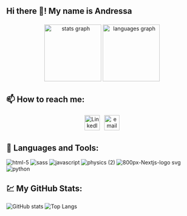 <h2 align="left">Hi there 👋! My name is Andressa</h2>

###

<div align="center">
  <img src="https://github-readme-stats.vercel.app/api?hide_title=false&hide_rank=false&show_icons=true&include_all_commits=true&count_private=true&disable_animations=false&theme=vue-dark&locale=pt-br&hide_border=false&username=andressagabrielle21" height="150" alt="stats graph"  />
  <img src="https://github-readme-stats.vercel.app/api/top-langs?locale=en&hide_title=false&layout=compact&card_width=320&langs_count=5&theme=vue-dark&hide_border=false&username=andressagabrielle21" height="150" alt="languages graph"  />
</div>

###

## 📫 How to reach me: 
<p align="center">
 <a href="https://www.linkedin.com/in/andressa-gabrielle-souza-611857138/" target="_blank" rel="noopener noreferrer"> <img src="https://images.vexels.com/media/users/3/137382/isolated/preview/c59b2807ea44f0d70f41ca73c61d281d-logotipo-do-iacute-cone-do-linkedin-by-vexels.png" alt="LinkedIn" height="40" style="vertical-align:top; margin:4px"></a>
 <a href="mailto:andressagss21@gmail.com"> <img src="https://www.logo.wine/a/logo/Gmail/Gmail-Logo.wine.svg" alt="email" height="40" style="vertical-align:top; margin:4px"></a>
</p>

## 🧰 Languages and Tools:
![html-5](https://user-images.githubusercontent.com/25774210/132143220-95cc9720-2e76-4479-a3f3-07fdb13ff83a.png)
![sass](https://user-images.githubusercontent.com/25774210/132143225-f835d64c-1beb-417b-801e-b7c8568ada03.png)
![javascript](https://user-images.githubusercontent.com/25774210/132143227-807db9f4-2f49-471f-a15d-ae3f9a53914a.png)
![physics (2)](https://user-images.githubusercontent.com/25774210/219975905-f4014b6b-ab3c-4f41-9939-34ca14269159.png)
![800px-Nextjs-logo svg](https://user-images.githubusercontent.com/25774210/219975912-bedd0056-bda2-4ecf-bef4-e10225e3fbb0.png)
![python](https://user-images.githubusercontent.com/25774210/132143228-ff595f10-f130-4d77-b0d8-de2582d1163c.png)





## 💹 My GitHub Stats: 
![GitHub stats](https://github-readme-stats.vercel.app/api?username=andressagabrielle21&show_icons=true&theme=dracula)                    ![Top Langs](https://github-readme-stats.vercel.app/api/top-langs/?username=andressagabrielle21&theme=nightowl)

